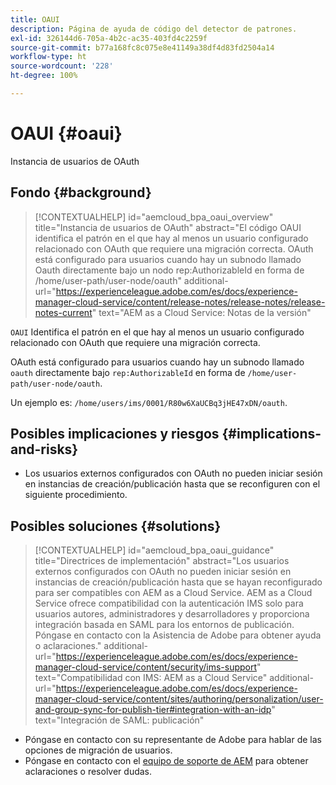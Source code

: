 ```yaml
---
title: OAUI
description: Página de ayuda de código del detector de patrones.
exl-id: 326144d6-705a-4b2c-ac35-403fd4c2259f
source-git-commit: b77a168fc8c075e8e41149a38df4d83fd2504a14
workflow-type: ht
source-wordcount: '228'
ht-degree: 100%

---
```


# OAUI {#oaui}

Instancia de usuarios de OAuth

## Fondo {#background}

>[!CONTEXTUALHELP]
>id="aemcloud_bpa_oaui_overview"
>title="Instancia de usuarios de OAuth"
>abstract="El código OAUI identifica el patrón en el que hay al menos un usuario configurado relacionado con OAuth que requiere una migración correcta. OAuth está configurado para usuarios cuando hay un subnodo llamado Oauth directamente bajo un nodo rep:AuthorizableId en forma de /home/user-path/user-node/oauth"
>additional-url="https://experienceleague.adobe.com/es/docs/experience-manager-cloud-service/content/release-notes/release-notes/release-notes-current" text="AEM as a Cloud Service: Notas de la versión"

`OAUI` Identifica el patrón en el que hay al menos un usuario configurado relacionado con OAuth que requiere una migración correcta.

OAuth está configurado para usuarios cuando hay un subnodo llamado `oauth` directamente bajo `rep:AuthorizableId` en forma de `/home/user-path/user-node/oauth`.

Un ejemplo es: `/home/users/ims/0001/R80w6XaUCBq3jHE47xDN/oauth`.

## Posibles implicaciones y riesgos {#implications-and-risks}

* Los usuarios externos configurados con OAuth no pueden iniciar sesión en instancias de creación/publicación hasta que se reconfiguren con el siguiente procedimiento.

## Posibles soluciones {#solutions}

>[!CONTEXTUALHELP]
>id="aemcloud_bpa_oaui_guidance"
>title="Directrices de implementación"
>abstract="Los usuarios externos configurados con OAuth no pueden iniciar sesión en instancias de creación/publicación hasta que se hayan reconfigurado para ser compatibles con AEM as a Cloud Service. AEM as a Cloud Service ofrece compatibilidad con la autenticación IMS solo para usuarios autores, administradores y desarrolladores y proporciona integración basada en SAML para los entornos de publicación. Póngase en contacto con la Asistencia de Adobe para obtener ayuda o aclaraciones."
>additional-url="https://experienceleague.adobe.com/es/docs/experience-manager-cloud-service/content/security/ims-support" text="Compatibilidad con IMS: AEM as a Cloud Service"
>additional-url="https://experienceleague.adobe.com/es/docs/experience-manager-cloud-service/content/sites/authoring/personalization/user-and-group-sync-for-publish-tier#integration-with-an-idp" text="Integración de SAML: publicación"

* Póngase en contacto con su representante de Adobe para hablar de las opciones de migración de usuarios.
* Póngase en contacto con el [equipo de soporte de AEM](https://helpx.adobe.com/es/enterprise/using/support-for-experience-cloud.html) para obtener aclaraciones o resolver dudas.

